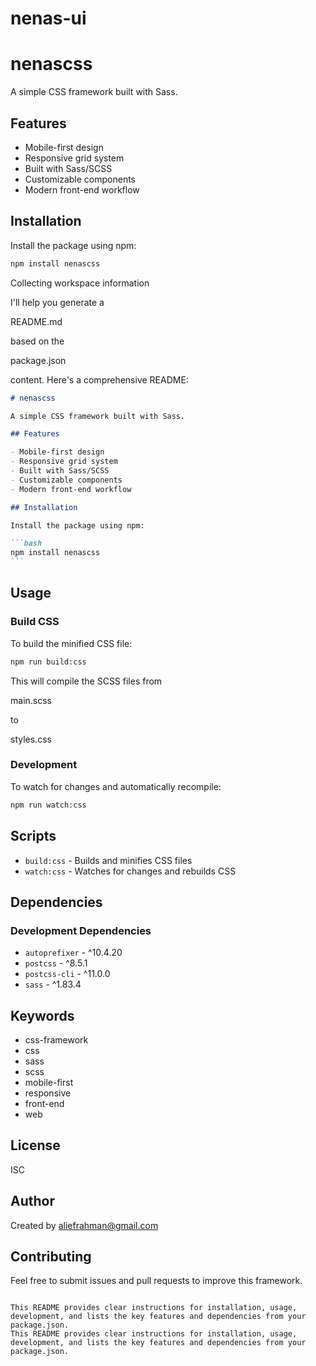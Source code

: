 # nenas-ui

# nenascss

A simple CSS framework built with Sass.

## Features

- Mobile-first design
- Responsive grid system
- Built with Sass/SCSS
- Customizable components
- Modern front-end workflow

## Installation

Install the package using npm:

```bash
npm install nenascss
```

Collecting workspace information

I'll help you generate a

README.md

based on the

package.json

content. Here's a comprehensive README:

````markdown
# nenascss

A simple CSS framework built with Sass.

## Features

- Mobile-first design
- Responsive grid system
- Built with Sass/SCSS
- Customizable components
- Modern front-end workflow

## Installation

Install the package using npm:

```bash
npm install nenascss
```
````
## Usage

### Build CSS

To build the minified CSS file:

```bash
npm run build:css
```

This will compile the SCSS files from

main.scss

to

styles.css

### Development

To watch for changes and automatically recompile:

```bash
npm run watch:css
```

## Scripts

- `build:css` - Builds and minifies CSS files
- `watch:css` - Watches for changes and rebuilds CSS

## Dependencies

### Development Dependencies

- `autoprefixer` - ^10.4.20
- `postcss` - ^8.5.1
- `postcss-cli` - ^11.0.0
- `sass` - ^1.83.4

## Keywords

- css-framework
- css
- sass
- scss
- mobile-first
- responsive
- front-end
- web

## License

ISC

## Author

Created by aliefrahman@gmail.com

## Contributing

Feel free to submit issues and pull requests to improve this framework.

```

This README provides clear instructions for installation, usage, development, and lists the key features and dependencies from your package.json.
This README provides clear instructions for installation, usage, development, and lists the key features and dependencies from your package.json.
```

